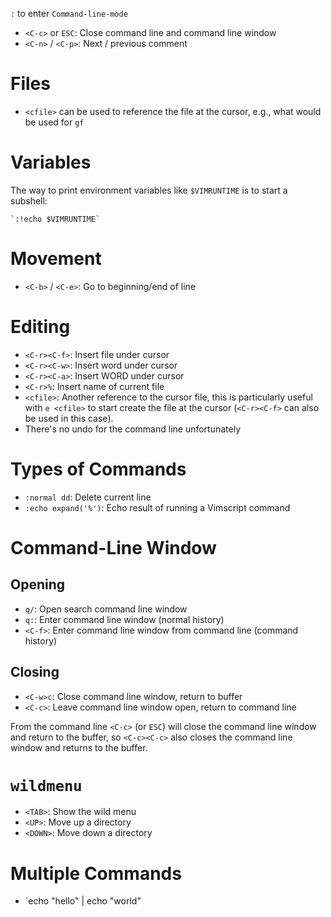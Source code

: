 `:` to enter `Command-line-mode`
- `<C-c>` or `ESC`: Close command line and command line window
- `<C-n>` / `<C-p>`: Next / previous comment

# Files

- `<cfile>` can be used to reference the file at the cursor, e.g., what would be used for `gf`

# Variables

The way to print environment variables like `$VIMRUNTIME` is to start a subshell:

```
`:!echo $VIMRUNTIME`
```
# Movement

- `<C-b>` / `<C-e>`: Go to beginning/end of line

# Editing

- `<C-r><C-f>`: Insert file under cursor
- `<C-r><C-w>`: Insert word under cursor
- `<C-r><C-a>`: Insert WORD under cursor
- `<C-r>%`: Insert name of current file
- `<cfile>`: Another reference to the cursor file, this is particularly useful with `e <cfile>` to start create the file at the cursor (`<C-r><C-f>` can also be used in this case).
- There's no undo for the command line unfortunately

# Types of Commands

- `:normal dd`: Delete current line
- `:echo expand('%')`: Echo result of running a Vimscript command

# Command-Line Window

## Opening

- `q/`: Open search command line window
- `q:`: Enter command line window (normal history)
- `<C-f>`: Enter command line window from command line (command history)

## Closing

- `<C-w>c`: Close command line window, return to buffer
- `<C-c>`: Leave command line window open, return to command line

From the command line `<C-c>` (or `ESC`) will close the command line window and return to the buffer, so `<C-c><C-c>` also closes the command line window and returns to the buffer.

# `wildmenu`

- `<TAB>`: Show the wild menu
- `<UP>`: Move up a directory
- `<DOWN>`: Move down a directory

# Multiple Commands

- `echo "hello" | echo "world"
